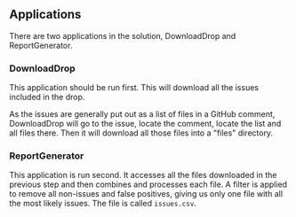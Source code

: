 ## Applications
There are two applications in the solution, DownloadDrop and ReportGenerator.

### DownloadDrop
This application should be run first. This will download all the issues included in the drop.

As the issues are generally put out as a list of files in a GitHub comment, DownloadDrop will go to the issue, locate the comment, locate the list and all files there. Then it will download all those files into a "files" directory.

### ReportGenerator
This application is run second. It accesses all the files downloaded in the previous step and then combines and processes each file. A filter is applied to remove all non-issues and false positives, giving us only one file with all the most likely issues. The file is called `issues.csv`.
